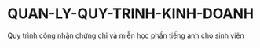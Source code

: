 # QUAN-LY-QUY-TRINH-KINH-DOANH
Quy trình công nhận chứng chỉ và miễn học phần tiếng anh cho sinh viên
